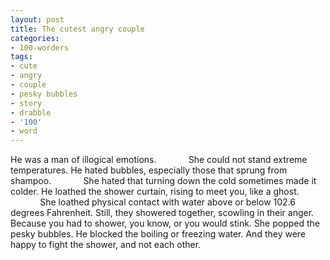 ```yaml
---
layout: post
title: The cutest angry couple
categories:
- 100-worders
tags:
- cute
- angry
- couple
- pesky bubbles
- story
- drabble
- '100'
- word
---
```

He was a man of illogical emotions.
            She could not stand extreme temperatures.
He hated bubbles, especially those that sprung from shampoo.
            She hated that turning down the cold sometimes made it colder.
He loathed the shower curtain, rising to meet you, like a ghost.
            She loathed physical contact with water above or below 102.6 degrees Fahrenheit.
Still, they showered together, scowling in their anger.
Because you had to shower, you know, or you would stink.
She popped the pesky bubbles. He blocked the boiling or freezing water.
And they were happy to fight the shower, and not each other. 
